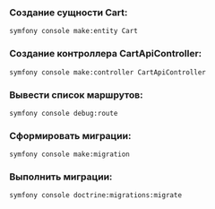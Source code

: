 ### Создание сущности Cart:

`symfony console make:entity Cart`

### Создание контроллера CartApiController:

`symfony console make:controller CartApiController`

### Вывести список маршрутов:

`symfony console debug:route`

### Сформировать миграции:

`symfony console make:migration`

### Выполнить миграции:

`symfony console doctrine:migrations:migrate`